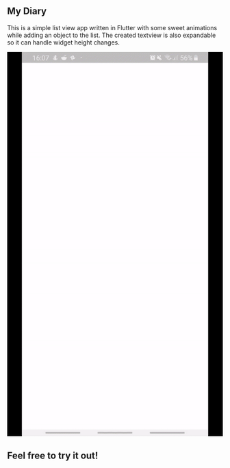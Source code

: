 ## My Diary

This is a simple list view app written in Flutter with some sweet animations while adding an object to the list. 
The created textview is also expandable so it can handle widget height changes.

![alt text](https://github.com/Wojak27/MyDiary/blob/master/ezgif.com-video-to-gif(1).gif)

## Feel free to try it out!
